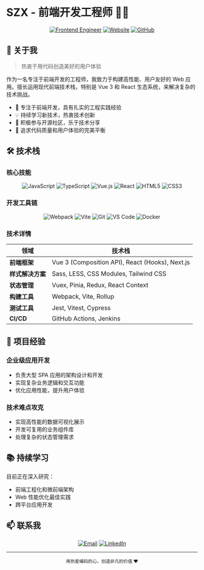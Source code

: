 # SZX - 前端开发工程师 👨‍💻

<div align="center">
  
[![Frontend Engineer](https://img.shields.io/badge/Job-Frontend%20Engineer-blue?style=for-the-badge&logo=frontendmentor)](https://is--97.vercel.app/)
[![Website](https://img.shields.io/badge/Website-Portfolio-brightgreen?style=for-the-badge&logo=vercel)](https://is--97.vercel.app/)
[![GitHub](https://img.shields.io/badge/GitHub-Profile-181717?style=for-the-badge&logo=github)](https://github.com/yourusername)

</div>

## 👋 关于我

> 热衷于用代码创造美好的用户体验

作为一名专注于前端开发的工程师，我致力于构建高性能、用户友好的 Web 应用。擅长运用现代前端技术栈，特别是 Vue 3 和 React 生态系统，来解决复杂的技术挑战。

- 🚀 专注于前端开发，具有扎实的工程实践经验
- 💡 持续学习新技术，热衷技术创新
- 🤝 积极参与开源社区，乐于技术分享
- 🎯 追求代码质量和用户体验的完美平衡

## 🛠️ 技术栈

### 核心技能

<div align="center">

![JavaScript](https://img.shields.io/badge/JavaScript-F7DF1E?style=flat-square&logo=javascript&logoColor=black)
![TypeScript](https://img.shields.io/badge/TypeScript-3178C6?style=flat-square&logo=typescript&logoColor=white)
![Vue.js](https://img.shields.io/badge/Vue.js-4FC08D?style=flat-square&logo=vue.js&logoColor=white)
![React](https://img.shields.io/badge/React-61DAFB?style=flat-square&logo=react&logoColor=black)
![HTML5](https://img.shields.io/badge/HTML5-E34F26?style=flat-square&logo=html5&logoColor=white)
![CSS3](https://img.shields.io/badge/CSS3-1572B6?style=flat-square&logo=css3&logoColor=white)

</div>

### 开发工具链

<div align="center">

![Webpack](https://img.shields.io/badge/Webpack-8DD6F9?style=flat-square&logo=webpack&logoColor=black)
![Vite](https://img.shields.io/badge/Vite-646CFF?style=flat-square&logo=vite&logoColor=white)
![Git](https://img.shields.io/badge/Git-F05032?style=flat-square&logo=git&logoColor=white)
![VS Code](https://img.shields.io/badge/VS%20Code-007ACC?style=flat-square&logo=visual-studio-code&logoColor=white)
![Docker](https://img.shields.io/badge/Docker-2496ED?style=flat-square&logo=docker&logoColor=white)

</div>

### 技术详情

| 领域 | 技术栈 |
|------|---------|
| **前端框架** | Vue 3 (Composition API), React (Hooks), Next.js |
| **样式解决方案** | Sass, LESS, CSS Modules, Tailwind CSS |
| **状态管理** | Vuex, Pinia, Redux, React Context |
| **构建工具** | Webpack, Vite, Rollup |
| **测试工具** | Jest, Vitest, Cypress |
| **CI/CD** | GitHub Actions, Jenkins |

## 💼 项目经验

### 企业级应用开发
- 负责大型 SPA 应用的架构设计和开发
- 实现复杂业务逻辑和交互功能
- 优化应用性能，提升用户体验

### 技术难点攻克
- 实现高性能的数据可视化展示
- 开发可复用的业务组件库
- 处理复杂的状态管理需求

## 📚 持续学习

目前正在深入研究：
- 前端工程化和微前端架构
- Web 性能优化最佳实践
- 跨平台应用开发

## 📫 联系我

<div align="center">

[![Email](https://img.shields.io/badge/Email-D14836?style=for-the-badge&logo=gmail&logoColor=white)](mailto:youremail@example.com)
[![LinkedIn](https://img.shields.io/badge/LinkedIn-0077B5?style=for-the-badge&logo=linkedin&logoColor=white)](https://linkedin.com/in/yourusername)

</div>

---

<div align="center">
  <sub>用热爱编码的心，创造非凡的价值 ❤️</sub>
</div>
